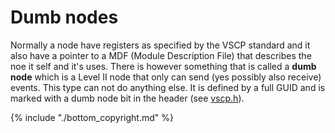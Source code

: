 # Dumb nodes

Normally a node have registers as specified by the VSCP standard and it also have a pointer to a MDF (Module Description File) that describes the noe it self and it's uses. There is however something that is called a **dumb node** which is a Level II node that only can send (yes possibly also receive) events. This type can not do anything else. It is defined by a full GUID and is marked with a dumb node bit in the header (see [vscp.h](https///github.com/grodansparadis/vscp/blob/master/src/vscp/common/vscp.h)).

{% include "./bottom_copyright.md" %}